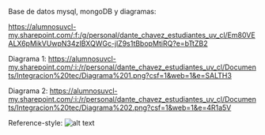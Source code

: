 Base de datos mysql, mongoDB y diagramas:

https://alumnosuvcl-my.sharepoint.com/:f:/g/personal/dante_chavez_estudiantes_uv_cl/Em80VEALX6pMikVUwpN34zIBXQWGc-jlZ9s1tBbopMtiRQ?e=bTtZB2


Diagrama 1: https://alumnosuvcl-my.sharepoint.com/:i:/r/personal/dante_chavez_estudiantes_uv_cl/Documents/Integracion%20tec/Diagrama%201.png?csf=1&web=1&e=SALTH3

Diagrama 2: https://alumnosuvcl-my.sharepoint.com/:i:/r/personal/dante_chavez_estudiantes_uv_cl/Documents/Integracion%20tec/Diagrama%202.png?csf=1&web=1&e=4R1a5V



Reference-style: 
![alt text][logo]

[logo]: https://alumnosuvcl-my.sharepoint.com/:i:/r/personal/dante_chavez_estudiantes_uv_cl/Documents/Integracion%20tec/Diagrama%202.png?csf=1&web=1&e=4R1a5V "Logo Title Text 2"
